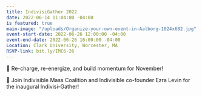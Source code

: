 ```yaml
---
title: IndivisiGather 2022
date: 2022-06-14 11:04:00 -04:00
is featured: true
main-image: "/uploads/Organize-your-own-event-in-Aalborg-1024x682.jpg"
event-start-date: 2022-06-26 12:00:00 -04:00
event-end-date: 2022-06-26 16:00:00 -04:00
Location: Clark University, Worcester, MA
RSVP-link: bit.ly/IMC6-26
---
```


📣 Re-charge, re-energize, and build momentum for November! 

👋 Join Indivisible Mass Coalition and Indivisible co-founder Ezra Levin for the inaugural Indivisi-Gather! 